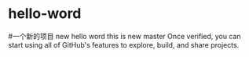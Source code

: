 # hello-word
#一个新的项目
new hello word
this is new master
Once verified, you can start using all of GitHub's features to explore, build, and share projects.
